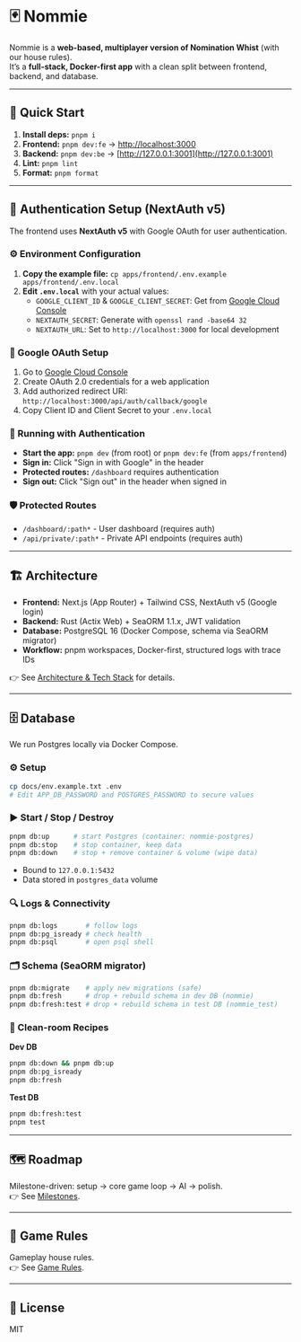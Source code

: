 # 🃏 Nommie

Nommie is a **web-based, multiplayer version of Nomination Whist** (with our house rules).  
It’s a **full-stack, Docker-first app** with a clean split between frontend, backend, and database.

---

## 🚀 Quick Start
1. **Install deps:** `pnpm i`
2. **Frontend:** `pnpm dev:fe` → [http://localhost:3000](http://localhost:3000)
3. **Backend:** `pnpm dev:be` → [http://127.0.0.1:3001](http://127.0.0.1:3001)
4. **Lint:** `pnpm lint`
5. **Format:** `pnpm format`

---

## 🔐 Authentication Setup (NextAuth v5)

The frontend uses **NextAuth v5** with Google OAuth for user authentication.

### ⚙️ Environment Configuration
1. **Copy the example file:** `cp apps/frontend/.env.example apps/frontend/.env.local`
2. **Edit `.env.local`** with your actual values:
   - `GOOGLE_CLIENT_ID` & `GOOGLE_CLIENT_SECRET`: Get from [Google Cloud Console](https://console.cloud.google.com/apis/credentials)
   - `NEXTAUTH_SECRET`: Generate with `openssl rand -base64 32`
   - `NEXTAUTH_URL`: Set to `http://localhost:3000` for local development

### 🔑 Google OAuth Setup
1. Go to [Google Cloud Console](https://console.cloud.google.com/apis/credentials)
2. Create OAuth 2.0 credentials for a web application
3. Add authorized redirect URI: `http://localhost:3000/api/auth/callback/google`
4. Copy Client ID and Client Secret to your `.env.local`

### 🚀 Running with Authentication
- **Start the app:** `pnpm dev` (from root) or `pnpm dev:fe` (from `apps/frontend`)
- **Sign in:** Click "Sign in with Google" in the header
- **Protected routes:** `/dashboard` requires authentication
- **Sign out:** Click "Sign out" in the header when signed in

### 🛡️ Protected Routes
- `/dashboard/:path*` - User dashboard (requires auth)
- `/api/private/:path*` - Private API endpoints (requires auth)

---

## 🏗️ Architecture
- **Frontend:** Next.js (App Router) + Tailwind CSS, NextAuth v5 (Google login)  
- **Backend:** Rust (Actix Web) + SeaORM 1.1.x, JWT validation  
- **Database:** PostgreSQL 16 (Docker Compose, schema via SeaORM migrator)  
- **Workflow:** pnpm workspaces, Docker-first, structured logs with trace IDs  

👉 See [Architecture & Tech Stack](docs/architecture.md) for details.

---

## 🗄️ Database

We run Postgres locally via Docker Compose.

### ⚙️ Setup
```bash
cp docs/env.example.txt .env
# Edit APP_DB_PASSWORD and POSTGRES_PASSWORD to secure values
```

### ▶️ Start / Stop / Destroy
```bash
pnpm db:up      # start Postgres (container: nommie-postgres)
pnpm db:stop    # stop container, keep data
pnpm db:down    # stop + remove container & volume (wipe data)
```
- Bound to `127.0.0.1:5432`  
- Data stored in `postgres_data` volume

### 🔍 Logs & Connectivity
```bash
pnpm db:logs       # follow logs
pnpm db:pg_isready # check health
pnpm db:psql       # open psql shell
```

### 🗂️ Schema (SeaORM migrator)
```bash
pnpm db:migrate    # apply new migrations (safe)
pnpm db:fresh      # drop + rebuild schema in dev DB (nommie)
pnpm db:fresh:test # drop + rebuild schema in test DB (nommie_test)
```

### 🧹 Clean-room Recipes
**Dev DB**
```bash
pnpm db:down && pnpm db:up
pnpm db:pg_isready
pnpm db:fresh
```
**Test DB**
```bash
pnpm db:fresh:test
pnpm test
```

---

## 🗺️ Roadmap
Milestone-driven: setup → core game loop → AI → polish.  
👉 See [Milestones](docs/milestones.md).

---

## 🎲 Game Rules
Gameplay house rules.  
👉 See [Game Rules](docs/game-rules.md).

---

## 📜 License
MIT
